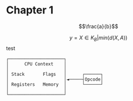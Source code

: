 # Chapter 1

$$\frac{a}{b}$$

$$y = X \in K_B | min(d(X,A))$$
test

```
┌─────────────────────┐
│      CPU Context    │
│                     │
│ Stack       Flags   │      ┌──────┐
│                     │◄─────┤Opcode│
│ Registers   Memory  │      └──────┘
│                     │
└─────────────────────┘
```
